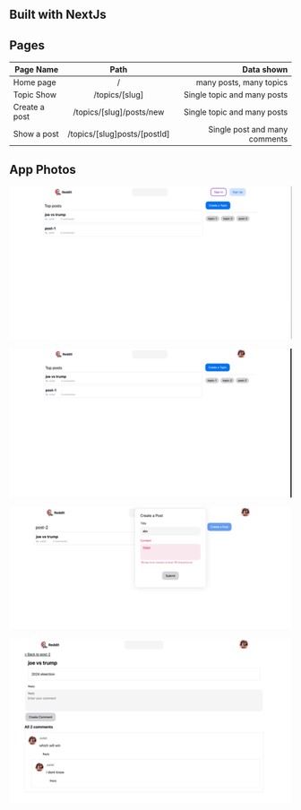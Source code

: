 ## Built with NextJs

## Pages
| Page Name       | Path           | Data shown  |
| ------------- |:-------------:| -----:|
| Home page      | / | many posts, many topics |
| Topic Show      | /topics/[slug]      |   Single topic and many posts |
| Create a post |   /topics/[slug]/posts/new    |  Single topic and many posts   |
|  Show a post |   /topics/[slug]posts/[postId]  |  Single post and many comments   |

## App Photos


![home page before login](https://github.com/juliet-karpah/reddit-clone/blob/main/my-app/public/homeNotLoggedIn.png)

![home page after login](https://github.com/juliet-karpah/reddit-clone/blob/main/my-app/public/homeloggedin.png)

![form validation](https://github.com/juliet-karpah/reddit-clone/blob/main/my-app/public/formValidation.png)

![post comments](https://github.com/juliet-karpah/reddit-clone/blob/main/my-app/public/postcomments.png)
